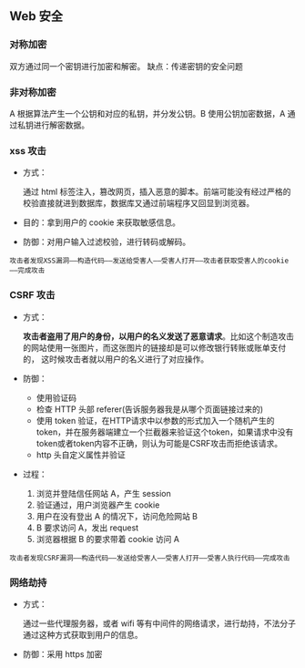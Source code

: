 ## Web 安全

### 对称加密

双方通过同一个密钥进行加密和解密。
缺点：传递密钥的安全问题

### 非对称加密

A 根据算法产生一个公钥和对应的私钥，并分发公钥。B 使用公钥加密数据，A 通过私钥进行解密数据。

### xss 攻击

- 方式：

  通过 html 标签注入，篡改网页，插入恶意的脚本。前端可能没有经过严格的校验直接就进到数据库，数据库又通过前端程序又回显到浏览器。

- 目的：拿到用户的 cookie 来获取敏感信息。

- 防御：对用户输入过滤校验，进行转码或解码。

```
攻击者发现XSS漏洞——构造代码——发送给受害人——受害人打开——攻击者获取受害人的cookie——完成攻击
```

### CSRF 攻击

- 方式：

  **攻击者盗用了用户的身份，以用户的名义发送了恶意请求**。比如这个制造攻击的网站使用一张图片，而这张图片的链接却是可以修改银行转账或账单支付的， 这时候攻击者就以用户的名义进行了对应操作。

- 防御：

  - 使用验证码
  - 检查 HTTP 头部 referer(告诉服务器我是从哪个页面链接过来的)
  - 使用 token 验证，在HTTP请求中以参数的形式加入一个随机产生的token，并在服务器端建立一个拦截器来验证这个token，如果请求中没有token或者token内容不正确，则认为可能是CSRF攻击而拒绝该请求。
  - http 头自定义属性并验证

- 过程：
  1.  浏览并登陆信任网站 A，产生 session
  2.  验证通过，用户浏览器产生 cookie
  3.  用户在没有登出 A 的情况下，访问危险网站 B
  4.  B 要求访问 A，发出 request
  5.  浏览器根据 B 的要求带着 cookie 访问 A

```
攻击者发现CSRF漏洞——构造代码——发送给受害人——受害人打开——受害人执行代码——完成攻击
```

### 网络劫持

- 方式：

  通过一些代理服务器，或者 wifi 等有中间件的网络请求，进行劫持，不法分子通过这种方式获取到用户的信息。

- 防御：采用 https 加密

